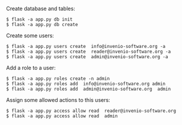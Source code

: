 Create database and tables:

    $ flask -a app.py db init
    $ flask -a app.py db create
   
   
Create some users:
    
    $ flask -a app.py users create  info@invenio-software.org -a
    $ flask -a app.py users create  reader@invenio-software.org -a
    $ flask -a app.py users create  admin@invenio-software.org -a
   
   
Add a role to a user:

    $ flask -a app.py roles create -n admin
    $ flask -a app.py roles add  info@invenio-software.org admin
    $ flask -a app.py roles add  admin@invenio-software.org  admin
   
   
Assign some allowed actions to this users:
  
    $ flask -a app.py access allow read  reader@invenio-software.org
    $ flask -a app.py access allow read  admin
